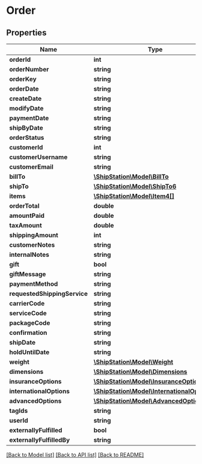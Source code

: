 # Order

## Properties
Name | Type | Description | Notes
------------ | ------------- | ------------- | -------------
**orderId** | **int** |  | 
**orderNumber** | **string** |  | 
**orderKey** | **string** |  | 
**orderDate** | **string** |  | 
**createDate** | **string** |  | 
**modifyDate** | **string** |  | 
**paymentDate** | **string** |  | 
**shipByDate** | **string** |  | 
**orderStatus** | **string** |  | 
**customerId** | **int** |  | 
**customerUsername** | **string** |  | 
**customerEmail** | **string** |  | 
**billTo** | [**\ShipStation\Model\BillTo**](BillTo.md) |  | 
**shipTo** | [**\ShipStation\Model\ShipTo6**](ShipTo6.md) |  | 
**items** | [**\ShipStation\Model\Item4[]**](Item4.md) |  | 
**orderTotal** | **double** |  | 
**amountPaid** | **double** |  | 
**taxAmount** | **double** |  | 
**shippingAmount** | **int** |  | 
**customerNotes** | **string** |  | 
**internalNotes** | **string** |  | 
**gift** | **bool** |  | 
**giftMessage** | **string** |  | [optional] 
**paymentMethod** | **string** |  | [optional] 
**requestedShippingService** | **string** |  | 
**carrierCode** | **string** |  | 
**serviceCode** | **string** |  | 
**packageCode** | **string** |  | 
**confirmation** | **string** |  | 
**shipDate** | **string** |  | 
**holdUntilDate** | **string** |  | [optional] 
**weight** | [**\ShipStation\Model\Weight**](Weight.md) |  | 
**dimensions** | [**\ShipStation\Model\Dimensions**](Dimensions.md) |  | 
**insuranceOptions** | [**\ShipStation\Model\InsuranceOptions4**](InsuranceOptions4.md) |  | 
**internationalOptions** | [**\ShipStation\Model\InternationalOptions4**](InternationalOptions4.md) |  | 
**advancedOptions** | [**\ShipStation\Model\AdvancedOptions4**](AdvancedOptions4.md) |  | 
**tagIds** | **string** |  | [optional] 
**userId** | **string** |  | [optional] 
**externallyFulfilled** | **bool** |  | 
**externallyFulfilledBy** | **string** |  | [optional] 

[[Back to Model list]](../README.md#documentation-for-models) [[Back to API list]](../README.md#documentation-for-api-endpoints) [[Back to README]](../README.md)


